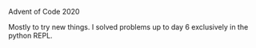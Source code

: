 Advent of Code 2020

Mostly to try new things. I solved problems up to day 6 exclusively in the
python REPL.
